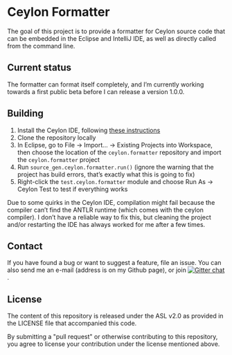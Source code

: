 Ceylon Formatter
================

The goal of this project is to provide a formatter for Ceylon source code that can be embedded in the Eclipse and IntelliJ IDE, as well as directly called from the command line.

Current status
--------------

The formatter can format itself completely, and I’m currently working towards a first public beta before I can release a version 1.0.0.

Building
--------------------

1. Install the Ceylon IDE, following [these instructions](http://ceylon-lang.org/documentation/1.0/ide/install/)
2. Clone the repository locally
3. In Eclipse, go to File -> Import... -> Existing Projects into Workspace, then choose the location of the `ceylon.formatter` repository and import the `ceylon.formatter` project
4. Run `source_gen.ceylon.formatter.run()` (ignore the warning that the project has build errors, that’s exactly what this is going to fix)
5. Right-click the `test.ceylon.formatter` module and choose Run As -> Ceylon Test to test if everything works

Due to some quirks in the Ceylon IDE, compilation might fail because the compiler can’t find the ANTLR runtime (which comes with the ceylon compiler).
I don’t have a reliable way to fix this, but cleaning the project and/or restarting the IDE has always worked for me after a few times.

Contact
-------

If you have found a bug or want to suggest a feature, file an issue. You can also send me an e-mail (address is on my Github page), or join [![Gitter chat](https://badges.gitter.im/lucaswerkmeister/ceylon.formatter.png)](https://gitter.im/lucaswerkmeister/ceylon.formatter).

License
-------

The content of this repository is released under the ASL v2.0
as provided in the LICENSE file that accompanied this code.

By submitting a "pull request" or otherwise contributing to 
this repository, you agree to license your contribution under 
the license mentioned above.

